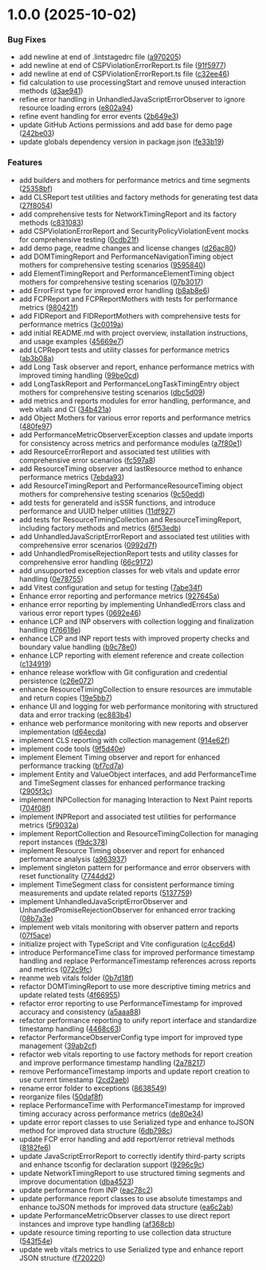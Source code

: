 # 1.0.0 (2025-10-02)


### Bug Fixes

* add newline at end of .lintstagedrc file ([a970205](https://github.com/Cefo14/rumora/commit/a970205174a1f59a449aa94080afdfacbaebf5cc))
* add newline at end of CSPViolationErrorReport.ts file ([91f5977](https://github.com/Cefo14/rumora/commit/91f59776f2e8506359388da99f06bc845d8697f2))
* add newline at end of CSPViolationErrorReport.ts file ([c32ee46](https://github.com/Cefo14/rumora/commit/c32ee46936d7ef80188ea9ece390e23fed11de17))
* fid calculation to use processingStart and remove unused interaction methods ([d3ae941](https://github.com/Cefo14/rumora/commit/d3ae941d311a069824ea4972f5ea1fe3d71f5276))
* refine error handling in UnhandledJavaScriptErrorObserver to ignore resource loading errors ([e802a94](https://github.com/Cefo14/rumora/commit/e802a9484505c04889e75f48e4c0096a80231c23))
* refine event handling for error events ([2b649e3](https://github.com/Cefo14/rumora/commit/2b649e37b91833ae6eaee19841c1145c34c3ffde))
* update GitHub Actions permissions and  add base for demo page ([242be03](https://github.com/Cefo14/rumora/commit/242be03556f94c156d321ec4b78a504e0e78b831))
* update globals dependency version in package.json ([fe33b19](https://github.com/Cefo14/rumora/commit/fe33b191e65186e9b5cfcbd2541193a3bc11384e))


### Features

* add builders and mothers for performance metrics and time segments ([25358bf](https://github.com/Cefo14/rumora/commit/25358bf09d2fa82e46f93a0a452f7596ca75daed))
* add CLSReport test utilities and factory methods for generating test data ([27f8054](https://github.com/Cefo14/rumora/commit/27f8054a43026fd3d9bde7dd8cea4e12135af134))
* add comprehensive tests for NetworkTimingReport and its factory methods ([c831083](https://github.com/Cefo14/rumora/commit/c8310835771ebaf4f247f715953eee9b436e7ea3))
* add CSPViolationErrorReport and SecurityPolicyViolationEvent mocks for comprehensive testing ([0cdb21f](https://github.com/Cefo14/rumora/commit/0cdb21f79b9ef3082f4556c7e9d1b849b05ae311))
* add demo page, readme changes and license changes ([d26ac80](https://github.com/Cefo14/rumora/commit/d26ac80ade16d746e02ebdeb79d3268eece00491))
* add DOMTimingReport and PerformanceNavigationTiming object mothers for comprehensive testing scenarios ([9595840](https://github.com/Cefo14/rumora/commit/9595840ea647063a90088050cd5c8c1ad59b7bb5))
* add ElementTimingReport and PerformanceElementTiming object mothers for comprehensive testing scenarios ([07b3017](https://github.com/Cefo14/rumora/commit/07b30170c9db404352d799e7bdc5c635ae29f398))
* add ErrorFirst type for improved error handling ([b8ab8e6](https://github.com/Cefo14/rumora/commit/b8ab8e6d571ba8eee7e2f3138d70ef9b0ff6d2fa))
* add FCPReport and FCPReportMothers with tests for performance metrics ([980421f](https://github.com/Cefo14/rumora/commit/980421f436c4ec7ed679cf897a44c89fc003c569))
* add FIDReport and FIDReportMothers with comprehensive tests for performance metrics ([3c0019a](https://github.com/Cefo14/rumora/commit/3c0019a7d362a18c8cdca47e6525697f6b370af0))
* add initial README.md with project overview, installation instructions, and usage examples ([45669e7](https://github.com/Cefo14/rumora/commit/45669e7438700b3cb9bbbc2bc4209fb265bada20))
* add LCPReport tests and utility classes for performance metrics ([ab3b08a](https://github.com/Cefo14/rumora/commit/ab3b08a35760193cc6f45507405dd412e360282b))
* add Long Task observer and report, enhance performance metrics with improved timing handling ([99be0cd](https://github.com/Cefo14/rumora/commit/99be0cd0e54c11936c4e3a85567e8ca5e785e366))
* add LongTaskReport and PerformanceLongTaskTimingEntry object mothers for comprehensive testing scenarios ([dbc5d09](https://github.com/Cefo14/rumora/commit/dbc5d095bc15dd67104b90e993d36a453c9e64cc))
* add metrics and reports modules for error handling, performance, and web vitals and CI ([34b421a](https://github.com/Cefo14/rumora/commit/34b421a31392ddc398f4bb35c397980d202df192))
* add Object Mothers for various error reports and performance metrics ([480fe97](https://github.com/Cefo14/rumora/commit/480fe97f7c242ae42fe12be17eba6b2a6d2f9c9b))
* add PerformanceMetricObserverException classes and update imports for consistency across metrics and performance modules ([a7f80e1](https://github.com/Cefo14/rumora/commit/a7f80e133d3a0b91f724b1bf813064ed0a125eb6))
* add ResourceErrorReport and associated test utilities with comprehensive error scenarios ([fc597a8](https://github.com/Cefo14/rumora/commit/fc597a86066f5c7d2b7ef8ae2765821cf6013fe9))
* add ResourceTiming observer and lastResource method to enhance performance metrics ([7ebda93](https://github.com/Cefo14/rumora/commit/7ebda939f893ccfcc4e02bc8b7aaf475c96c0e1b))
* add ResourceTimingReport and PerformanceResourceTiming object mothers for comprehensive testing scenarios ([9c50edd](https://github.com/Cefo14/rumora/commit/9c50edd55c86c7d5a4ff3d2ad5f8cefe23653152))
* add tests for generateId and isSSR functions, and introduce performance and UUID helper utilities ([11df927](https://github.com/Cefo14/rumora/commit/11df9272a8ddeee037c707c58750df6e46220261))
* add tests for ResourceTimingCollection and ResourceTimingReport, including factory methods and metrics ([6f53edb](https://github.com/Cefo14/rumora/commit/6f53edb36d65069012405e1ae142d358923e3539))
* add UnhandledJavaScriptErrorReport and associated test utilities with comprehensive error scenarios ([0992d7f](https://github.com/Cefo14/rumora/commit/0992d7ff8908e3055648911a270cf1952c45d30c))
* add UnhandledPromiseRejectionReport tests and utility classes for comprehensive error handling ([66c9172](https://github.com/Cefo14/rumora/commit/66c9172e4756f717b245c1ad5f61875257d07d5e))
* add unsupported exception classes for web vitals and update error handling ([0e78755](https://github.com/Cefo14/rumora/commit/0e78755d711fb6c7c42dd86de38f0ff6a8d8f213))
* add Vitest configuration and setup for testing ([7abe34f](https://github.com/Cefo14/rumora/commit/7abe34f1102260777f9a47925d2c2bf8408428c9))
* Enhance error reporting and performance metrics ([927645a](https://github.com/Cefo14/rumora/commit/927645af5f0295410f2d01281ff54ee77a46f03b))
* enhance error reporting by implementing UnhandledErrors class and various error report types ([0692e46](https://github.com/Cefo14/rumora/commit/0692e461f5a1f719adfc06cc115833c991fce4be))
* enhance LCP and INP observers with collection logging and finalization handling ([f76618e](https://github.com/Cefo14/rumora/commit/f76618ee1da7b1d2e414ddc55cacbaa285b3c922))
* enhance LCP and INP report tests with improved property checks and boundary value handling ([b9c78e0](https://github.com/Cefo14/rumora/commit/b9c78e03f61516ea108fc21180b18521fd98ef80))
* enhance LCP reporting with element reference and create collection ([c134919](https://github.com/Cefo14/rumora/commit/c134919520a6b63e83754649a9016814298f9773))
* enhance release workflow with Git configuration and credential persistence ([c26e072](https://github.com/Cefo14/rumora/commit/c26e072c01ae186acb90ce35e8a520a2fd4eba3b))
* enhance ResourceTimingCollection to ensure resources are immutable and return copies ([19e5bb7](https://github.com/Cefo14/rumora/commit/19e5bb7081b134354c82037c860143bc4846b9e3))
* enhance UI and logging for web performance monitoring with structured data and error tracking ([ec883b4](https://github.com/Cefo14/rumora/commit/ec883b40ec58a3c9a930e5a5199bf070f37f7834))
* enhance web performance monitoring with new reports and observer implementation ([d64ecda](https://github.com/Cefo14/rumora/commit/d64ecda7a24532df787cc360f64f1e2395ba5311))
* implement CLS reporting with collection management ([914e62f](https://github.com/Cefo14/rumora/commit/914e62f6c3c899e02a15ae8a60d2e253aab8a797))
* implement code tools ([9f5d40e](https://github.com/Cefo14/rumora/commit/9f5d40e021bc678d694476a48bdb3c1d44cbaa14))
* implement Element Timing observer and report for enhanced performance tracking ([bf7cd7a](https://github.com/Cefo14/rumora/commit/bf7cd7a9d2e629053eba37d06a65317b5a6537ad))
* implement Entity and ValueObject interfaces, and add PerformanceTime and TimeSegment classes for enhanced performance tracking ([2905f3c](https://github.com/Cefo14/rumora/commit/2905f3cc8e575c82fafb1aba9f5377f2c34d96c5))
* implement INPCollection for managing Interaction to Next Paint reports ([704f08f](https://github.com/Cefo14/rumora/commit/704f08f0c9f4027a490623ff0594ea124319d428))
* implement INPReport and associated test utilities for performance metrics ([5f9032a](https://github.com/Cefo14/rumora/commit/5f9032a990badcd4b1180407d0266440c71f636b))
* implement ReportCollection and ResourceTimingCollection for managing report instances ([f9dc378](https://github.com/Cefo14/rumora/commit/f9dc378d2c30204ff20441b6059e3977f9816d86))
* implement Resource Timing observer and report for enhanced performance analysis ([a963937](https://github.com/Cefo14/rumora/commit/a9639372976dce6b75aebd2b98cc1f37a91bea5a))
* implement singleton pattern for performance and error observers with reset functionality ([7744dd2](https://github.com/Cefo14/rumora/commit/7744dd25b7a0209b3143e1337485b98c200eef30))
* implement TimeSegment class for consistent performance timing measurements and update related reports ([5137759](https://github.com/Cefo14/rumora/commit/51377599337f33dd2c2c127f2eaccd5cc8030ad5))
* implement UnhandledJavaScriptErrorObserver and UnhandledPromiseRejectionObserver for enhanced error tracking ([08b7a3e](https://github.com/Cefo14/rumora/commit/08b7a3e359c949b80e26ec31da804459aa1caf41))
* implement web vitals monitoring with observer pattern and reports ([07f5ace](https://github.com/Cefo14/rumora/commit/07f5acedd0d8d9b1c9858230235bc6f88a46df53))
* initialize project with TypeScript and Vite configuration ([c4cc6d4](https://github.com/Cefo14/rumora/commit/c4cc6d48b5d163bb91e7882ac694ce74fba48219))
* introduce PerformanceTime class for improved performance timestamp handling and replace PerformanceTimestamp references across reports and metrics ([072c9fc](https://github.com/Cefo14/rumora/commit/072c9fc4ae82648e1903aa6e1812878a34758afe))
* reanme web vitals folder ([0b7d18f](https://github.com/Cefo14/rumora/commit/0b7d18f83c8dcdb60f00ceec673585067b607946))
* refactor DOMTimingReport to use more descriptive timing metrics and update related tests ([4f66955](https://github.com/Cefo14/rumora/commit/4f6695504882101d471e295aa5e85d086cdf67f7))
* refactor error reporting to use PerformanceTimestamp for improved accuracy and consistency ([a5aaa88](https://github.com/Cefo14/rumora/commit/a5aaa88b8cbb20045b01c1414d2ef938b103d7ea))
* refactor performance reporting to unify report interface and standardize timestamp handling ([4468c63](https://github.com/Cefo14/rumora/commit/4468c634c2fbfd06a27f6c50e7c1edd9757134b1))
* refactor PerformanceObserverConfig type import for improved type management ([39ab2cf](https://github.com/Cefo14/rumora/commit/39ab2cfa24c976ce7ad1b6f98ca6b7371c767091))
* refactor web vitals reporting to use factory methods for report creation and improve performance timestamp handling ([2a78217](https://github.com/Cefo14/rumora/commit/2a78217f62cb8dfd98544d6b34fbcb70fe44149b))
* remove PerformanceTimestamp imports and update report creation to use current timestamp ([2cd2aeb](https://github.com/Cefo14/rumora/commit/2cd2aebd286202875e54203abd5d09da57dabe4b))
* rename error folder to exceptions ([8638549](https://github.com/Cefo14/rumora/commit/863854954ca6f43ac1bfeba4d04634a249a6e888))
* reorganize files ([50daf8f](https://github.com/Cefo14/rumora/commit/50daf8fbce681fa3158323cf7a0e73995bbbca50))
* replace PerformanceTime with PerformanceTimestamp for improved timing accuracy across performance metrics ([de80e34](https://github.com/Cefo14/rumora/commit/de80e34e9033fee76de89e5df239bc13c7cc075a))
* update error report classes to use Serialized type and enhance toJSON method for improved data structure ([6db798c](https://github.com/Cefo14/rumora/commit/6db798ca24d899dc72f6173bf80d957d1be838f0))
* update FCP error handling and add report/error retrieval methods ([8182fe6](https://github.com/Cefo14/rumora/commit/8182fe62d37b9bfe3314969edca3eb9f75267202))
* update JavaScriptErrorReport to correctly identify third-party scripts and enhance tsconfig for declaration support ([9296c9c](https://github.com/Cefo14/rumora/commit/9296c9cfaa15b45f1663db94d865a1311287b924))
* update NetworkTimingReport to use structured timing segments and improve documentation ([dba4523](https://github.com/Cefo14/rumora/commit/dba4523d3c5b0c88a588115f02322d6464f0940a))
* update performance from INP ([eac78c2](https://github.com/Cefo14/rumora/commit/eac78c2a9459f7de023feaa1e91fa938c78fbb9a))
* update performance report classes to use absolute timestamps and enhance toJSON methods for improved data structure ([ea6c2ab](https://github.com/Cefo14/rumora/commit/ea6c2abd23ce7b9464feba5ada866f9cb3d1fa7f))
* update PerformanceMetricObserver classes to use direct report instances and improve type handling ([af368cb](https://github.com/Cefo14/rumora/commit/af368cb852c5338143027851e495542c840a3c24))
* update resource timing reporting to use collection data structure ([543f54e](https://github.com/Cefo14/rumora/commit/543f54e0fe79ba46d6df35281c3d6719aa57a1f5))
* update web vitals metrics to use Serialized type and enhance report JSON structure ([f720220](https://github.com/Cefo14/rumora/commit/f720220e2093015eb6c072329aa7fa94ff6f40ac))
